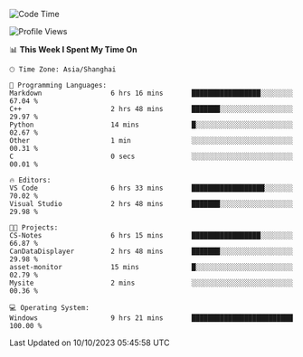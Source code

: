 <!--START_SECTION:waka-->
![Code Time](http://img.shields.io/badge/Code%20Time-1%2C283%20hrs%2028%20mins-blue)

![Profile Views](http://img.shields.io/badge/Profile%20Views-1-blue)

📊 **This Week I Spent My Time On** 

```text
🕑︎ Time Zone: Asia/Shanghai

💬 Programming Languages: 
Markdown                 6 hrs 16 mins       █████████████████░░░░░░░░   67.04 % 
C++                      2 hrs 48 mins       ███████░░░░░░░░░░░░░░░░░░   29.97 % 
Python                   14 mins             █░░░░░░░░░░░░░░░░░░░░░░░░   02.67 % 
Other                    1 min               ░░░░░░░░░░░░░░░░░░░░░░░░░   00.31 % 
C                        0 secs              ░░░░░░░░░░░░░░░░░░░░░░░░░   00.01 % 

🔥 Editors: 
VS Code                  6 hrs 33 mins       ██████████████████░░░░░░░   70.02 % 
Visual Studio            2 hrs 48 mins       ███████░░░░░░░░░░░░░░░░░░   29.98 % 

🐱‍💻 Projects: 
CS-Notes                 6 hrs 15 mins       █████████████████░░░░░░░░   66.87 % 
CanDataDisplayer         2 hrs 48 mins       ███████░░░░░░░░░░░░░░░░░░   29.98 % 
asset-monitor            15 mins             █░░░░░░░░░░░░░░░░░░░░░░░░   02.79 % 
Mysite                   2 mins              ░░░░░░░░░░░░░░░░░░░░░░░░░   00.36 % 

💻 Operating System: 
Windows                  9 hrs 21 mins       █████████████████████████   100.00 % 
```


 Last Updated on 10/10/2023 05:45:58 UTC
<!--END_SECTION:waka-->